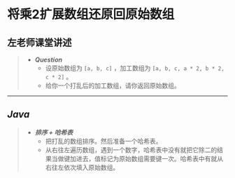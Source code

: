# 将乘2扩展数组还原回原始数组

## 左老师课堂讲述

> - ***Question***
>   - 设原始数组为 `[a, b, c]` ，加工数组为 `[a, b, c, a * 2, b * 2, c * 2]` 。
>   - 给你一个打乱后的加工数组，请你返回原始数组。

---

## *Java*

> - ***排序 + 哈希表***
>   - 把打乱的数组排序。然后准备一个哈希表。
>   - 从右往左遍历数组，遇到一个数字，哈希表中没有就把它除二的结果当做键加进去，值标记为原始数组需要键一次。哈希表中有就从右往左依次填入原始数组。
